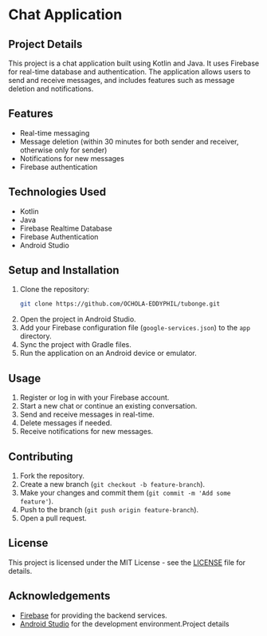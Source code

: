 # Chat Application

## Project Details

This project is a chat application built using Kotlin and Java. It uses Firebase for real-time database and authentication. The application allows users to send and receive messages, and includes features such as message deletion and notifications.

## Features

- Real-time messaging
- Message deletion (within 30 minutes for both sender and receiver, otherwise only for sender)
- Notifications for new messages
- Firebase authentication

## Technologies Used

- Kotlin
- Java
- Firebase Realtime Database
- Firebase Authentication
- Android Studio

## Setup and Installation

1. Clone the repository:
    ```sh
    git clone https://github.com/OCHOLA-EDDYPHIL/tubonge.git
    ```
2. Open the project in Android Studio.
3. Add your Firebase configuration file (`google-services.json`) to the `app` directory.
4. Sync the project with Gradle files.
5. Run the application on an Android device or emulator.

## Usage

1. Register or log in with your Firebase account.
2. Start a new chat or continue an existing conversation.
3. Send and receive messages in real-time.
4. Delete messages if needed.
5. Receive notifications for new messages.

## Contributing

1. Fork the repository.
2. Create a new branch (`git checkout -b feature-branch`).
3. Make your changes and commit them (`git commit -m 'Add some feature'`).
4. Push to the branch (`git push origin feature-branch`).
5. Open a pull request.

## License

This project is licensed under the MIT License - see the [LICENSE](LICENSE) file for details.

## Acknowledgements

- [Firebase](https://firebase.google.com/) for providing the backend services.
- [Android Studio](https://developer.android.com/studio) for the development environment.Project details

